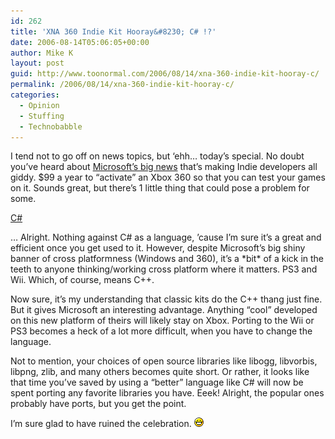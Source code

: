 ```yaml
---
id: 262
title: 'XNA 360 Indie Kit Hooray&#8230; C# !?'
date: 2006-08-14T05:06:05+00:00
author: Mike K
layout: post
guid: http://www.toonormal.com/2006/08/14/xna-360-indie-kit-hooray-c/
permalink: /2006/08/14/xna-360-indie-kit-hooray-c/
categories:
  - Opinion
  - Stuffing
  - Technobabble
---
```

I tend not to go off on news topics, but &#8216;ehh&#8230; today&#8217;s special. No doubt you&#8217;ve heard about [Microsoft&#8217;s big news](http://www.microsoft.com/presspass/press/2006/aug06/08-13XNAGameStudioPR.mspx) that&#8217;s making Indie developers all giddy. $99 a year to &#8220;activate&#8221; an Xbox 360 so that you can test your games on it. Sounds great, but there&#8217;s 1 little thing that could pose a problem for some.

[C#](http://msdn.microsoft.com/directx/xna/faq/)

&#8230; Alright. Nothing against C# as a language, &#8217;cause I&#8217;m sure it&#8217;s a great and efficient once you get used to it. However, despite Microsoft&#8217;s big shiny banner of cross platformness (Windows and 360), it&#8217;s a \*bit\* of a kick in the teeth to anyone thinking/working cross platform where it matters. PS3 and Wii. Which, of course, means C++.

Now sure, it&#8217;s my understanding that classic kits do the C++ thang just fine. But it gives Microsoft an interesting advantage. Anything &#8220;cool&#8221; developed on this new platform of theirs will likely stay on Xbox. Porting to the Wii or PS3 becomes a heck of a lot more difficult, when you have to change the language.

Not to mention, your choices of open source libraries like libogg, libvorbis, libpng, zlib, and many others becomes quite short. Or rather, it looks like that time you&#8217;ve saved by using a &#8220;better&#8221; language like C# will now be spent porting any favorite libraries you have. Eeek! Alright, the popular ones probably have ports, but you get the point.

I&#8217;m sure glad to have ruined the celebration. <img src='/wp-includes/images/smilies/icon_biggrin.gif' alt=':D' class='wp-smiley' />